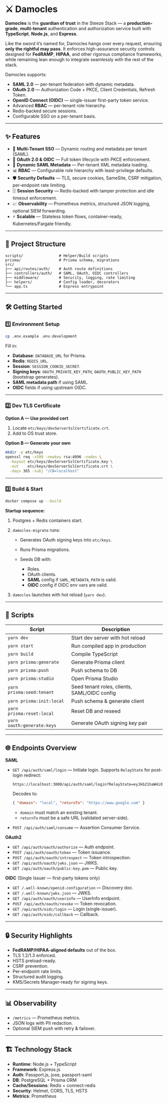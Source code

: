 # ⚔ Damocles

**Damocles** is the **guardian of trust** in the Steeze Stack — a **production-grade**, **multi-tenant** authentication and authorization service built with **TypeScript**, **Node.js**, and **Express**.

Like the sword it’s named for, Damocles hangs over every request, ensuring **only the rightful may pass**. It enforces high-assurance security controls designed for **FedRAMP**, **HIPAA**, and other rigorous compliance frameworks, while remaining lean enough to integrate seamlessly with the rest of the stack.

Damocles supports:

* **SAML 2.0** — per-tenant federation with dynamic metadata.
* **OAuth 2.0** — Authorization Code + PKCE, Client Credentials, Refresh Token.
* **OpenID Connect (OIDC)** — single-issuer first-party token service.
* Advanced **RBAC** — per-tenant role hierarchy.
* Redis-backed secure sessions.
* Configurable SSO on a per-tenant basis.

---

## ✨ Features

* 🏢 **Multi-Tenant SSO** — Dynamic routing and metadata per tenant (SAML).
* 🔑 **OAuth 2.0 & OIDC** — Full token lifecycle with PKCE enforcement.
* 📄 **Dynamic SAML Metadata** — Per-tenant XML metadata loading.
* 📊 **RBAC** — Configurable role hierarchy with least-privilege defaults.
* 🛡 **Security Defaults** — TLS, secure cookies, SameSite, CSRF mitigation, per-endpoint rate limiting.
* 🗄 **Session Security** — Redis-backed with tamper protection and idle timeout enforcement.
* 📈 **Observability** — Prometheus metrics, structured JSON logging, optional SIEM forwarding.
* ⚡ **Scalable** — Stateless token flows, container-ready, Kubernetes/Fargate friendly.

---

## 📂 Project Structure

```
scripts/                # Helper/Build scripts
prisma/                 # Prisma schema, migrations
src/
├── api/routes/auth/    # Auth route definitions
├── controllers/auth/   # SAML, OAuth, OIDC controllers
├── middleware/         # Security, logging, rate limiting
├── helpers/            # Config loader, decorators
└── app.ts              # Express entrypoint
```

---

## 🛠 Getting Started

### 1️⃣ Environment Setup

```bash
cp .env.example .env.development
```

Fill in:

* **Database**: `DATABASE_URL` for Prisma.
* **Redis**: `REDIS_URL`.
* **Session**: `SESSION_COOKIE_SECRET`.
* **Signing keys**: `OAUTH_PRIVATE_KEY_PATH`, `OAUTH_PUBLIC_KEY_PATH` (bootstrap generates).
* **SAML metadata path** if using SAML.
* **OIDC** fields if using upstream OIDC.

---

### 2️⃣ Dev TLS Certificate

**Option A — Use provided cert**

1. Locate `etc/keys/devServerSslCertificate.crt`.
2. Add to OS trust store.

**Option B — Generate your own**

```bash
mkdir -p etc/keys
openssl req -x509 -newkey rsa:4096 -nodes \
  -keyout etc/keys/devServerSslCertificate.key \
  -out    etc/keys/devServerSslCertificate.crt \
  -days 365 -subj "/CN=localhost"
```

---

### 3️⃣ Build & Start

```bash
docker compose up --build
```

**Startup sequence:**

1. Postgres + Redis containers start.
2. `damocles-migrate` runs:

   * Generates OAuth signing keys into `etc/keys`.
   * Runs Prisma migrations.
   * Seeds DB with:

     * Roles.
     * OAuth clients.
     * **SAML** config if `SAML_METADATA_PATH` is valid.
     * **OIDC** config if OIDC env vars are valid.
3. `damocles` launches with hot reload (`yarn dev`).

---

## 📜 Scripts

| Script                     | Description                                  |
| -------------------------- | -------------------------------------------- |
| `yarn dev`                 | Start dev server with hot reload             |
| `yarn start`               | Run compiled app in production               |
| `yarn build`               | Compile TypeScript                           |
| `yarn prisma:generate`     | Generate Prisma client                       |
| `yarn prisma:push`         | Push schema to DB                            |
| `yarn prisma:studio`       | Open Prisma Studio                           |
| `yarn prisma:seed:tenant`  | Seed tenant roles, clients, SAML/OIDC config |
| `yarn prisma:init:local`   | Push schema & generate client                |
| `yarn prisma:reset:local`  | Reset DB and reseed                          |
| `yarn oauth:generate:keys` | Generate OAuth signing key pair              |

---

## 🌐 Endpoints Overview

**SAML**

* `GET /api/auth/saml/login` — Initiate login. Supports `RelayState` for post-login redirect:

  ```bash
  https://localhost:3000/api/auth/saml/login?RelayState=eyJkb21haW4iOiJsb2NhbCIsInJldHVyblRvIjoiaHR0cHM6Ly93d3cuZ29vZ2xlLmNvbSJ9
  ```

  Decodes to:

  ```json
  { "domain": "local", "returnTo": "https://www.google.com" }
  ```

  * `domain` must match an existing tenant.
  * `returnTo` must be a safe URL (validated server-side).

* `POST /api/auth/saml/consume` — Assertion Consumer Service.

**OAuth2**

* `GET /api/auth/oauth/authorize` — Auth endpoint.
* `POST /api/auth/oauth/token` — Token issuance.
* `POST /api/auth/oauth/introspect` — Token introspection.
* `GET /api/auth/oauth/jwks.json` — JWKS.
* `GET /api/auth/oauth/public-key.pem` — Public key.

**OIDC** (Single Issuer — first-party tokens only)

* `GET /.well-known/openid-configuration` — Discovery doc.
* `GET /.well-known/jwks.json` — JWKS.
* `GET /api/auth/oauth/userinfo` — UserInfo endpoint.
* `POST /api/auth/oauth/revoke` — Token revocation.
* `GET /api/auth/oidc/login` — Login (single-issuer).
* `GET /api/auth/oidc/callback` — Callback.

---

## 🔒 Security Highlights

* **FedRAMP/HIPAA-aligned defaults** out of the box.
* TLS 1.2/1.3 enforced.
* HSTS preload-ready.
* CSRF prevention.
* Per-endpoint rate limits.
* Structured audit logging.
* KMS/Secrets Manager-ready for signing keys.

---

## 📊 Observability

* `/metrics` — Prometheus metrics.
* JSON logs with PII redaction.
* Optional SIEM push with retry & failover.

---

## 🏗 Technology Stack

* **Runtime**: Node.js + TypeScript
* **Framework**: Express.js
* **Auth**: Passport.js, jose, passport-saml
* **DB**: PostgreSQL + Prisma ORM
* **Cache/Sessions**: Redis + connect-redis
* **Security**: Helmet, CORS, TLS, HSTS
* **Metrics**: Prometheus
